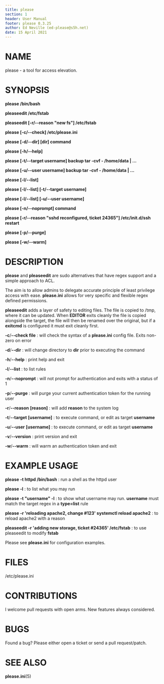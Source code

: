 ```yaml
---
title: please
section: 1
header: User Manual
footer: please 0.3.25
author: Ed Neville (ed-please@s5h.net)
date: 15 April 2021
---
```


# NAME

please - a tool for access elevation.

# SYNOPSIS

**please /bin/bash**

**pleaseedit /etc/fstab**

**pleaseedit [-r/\--reason \"new fs\"] /etc/fstab**

**please [-c/\--check] /etc/please.ini**

**please [-d/\--dir] [dir] command**

**please [-h/\--help]**

**please [-t/\--target username] backup tar -cvf - /home/data | ...**

**please [-u/\--user username] backup tar -cvf - /home/data | ...**

**please [-l/\--list]**

**please [-l/\--list] [-t/\--target username]**

**please [-l/\--list] [-u/\--user username]**

**please [-n/\--noprompt] command**

**please [-r/\--reason \"sshd reconfigured, ticket 24365\"] /etc/init.d/ssh restart**

**please [-p/\--purge]**

**please [-w/\--warm]**

# DESCRIPTION

**please** and **pleaseedit** are sudo alternatives that have regex support and a simple approach to ACL.

The aim is to allow admins to delegate accurate principle of least privilege access with ease. **please.ini** allows for very specific and flexible regex defined permissions.

**pleaseedit** adds a layer of safety to editing files. The file is copied to /tmp, where it can be updated. When **EDITOR** exits cleanly the file is copied alongside the target, the file will then be renamed over the original, but if a **exitcmd** is configured it must exit cleanly first.

**-c**/**\--check file**
: will check the syntax of a **please.ini** config file. Exits non-zero on error

**-d**/**\--dir**
: will change directory to **dir** prior to executing the command

**-h**/**\--help**
: print help and exit

**-l**/**\--list**
: to list rules

**-n**/**\--noprompt**
: will not prompt for authentication and exits with a status of 1

**-p**/**\--purge**
: will purge your current authentication token for the running user

**-r**/**\--reason** **[reason]**
: will add **reason** to the system log

**-t**/**\--target** **[username]**
: to execute command, or edit as target **username**

**-u**/**\--user** **[username]**
: to execute command, or edit as target **username**

**-v**/**\--version**
: print version and exit

**-w**/**\--warm**
: will warm an authentication token and exit

# EXAMPLE USAGE

**please -t httpd /bin/bash**
: run a shell as the httpd user

**please -l**
: to list what you may run

**please -t \"username\" -l**
: to show what username may run. **username** must match the target regex in a **type=list** rule

**please -r \'reloading apache2, change #123\' systemctl reload apache2**
: to reload apache2 with a reason

**pleaseedit -r \'adding new storage, ticket #24365\' /etc/fstab**
: to use pleaseedit to modify **fstab**

Please see **please.ini** for configuration examples.

# FILES

/etc/please.ini

# CONTRIBUTIONS

I welcome pull requests with open arms. New features always considered.

# BUGS

Found a bug? Please either open a ticket or send a pull request/patch.

# SEE ALSO

**please.ini**(5)

